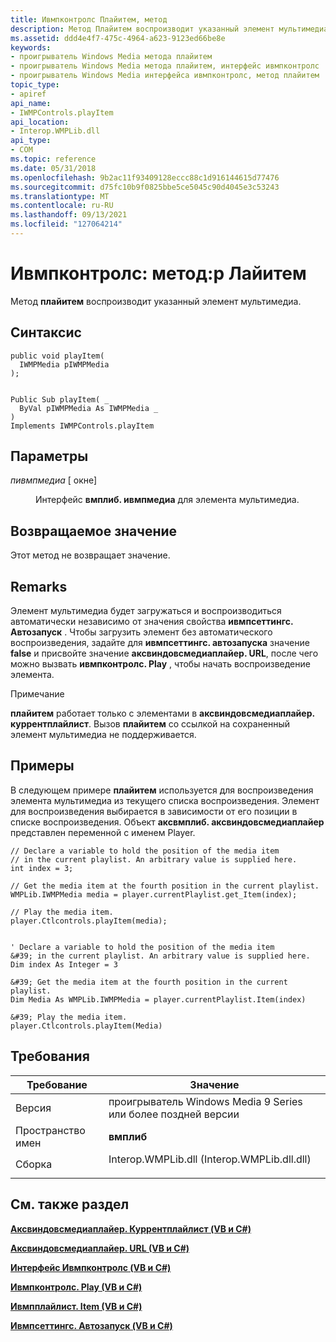 ```yaml
---
title: Ивмпконтролс Плайитем, метод
description: Метод Плайитем воспроизводит указанный элемент мультимедиа. | Ивмпконтролс Плайитем, метод
ms.assetid: ddd4e4f7-475c-4964-a623-9123ed66be8e
keywords:
- проигрыватель Windows Media метода плайитем
- проигрыватель Windows Media метода плайитем, интерфейс ивмпконтролс
- проигрыватель Windows Media интерфейса ивмпконтролс, метод плайитем
topic_type:
- apiref
api_name:
- IWMPControls.playItem
api_location:
- Interop.WMPLib.dll
api_type:
- COM
ms.topic: reference
ms.date: 05/31/2018
ms.openlocfilehash: 9b2ac11f93409128eccc88c1d916144615d77476
ms.sourcegitcommit: d75fc10b9f0825bbe5ce5045c90d4045e3c53243
ms.translationtype: MT
ms.contentlocale: ru-RU
ms.lasthandoff: 09/13/2021
ms.locfileid: "127064214"
---
```

# <a name="iwmpcontrolsplayitem-method"></a>Ивмпконтролс: метод:p Лайитем

Метод **плайитем** воспроизводит указанный элемент мультимедиа.

## <a name="syntax"></a>Синтаксис


```CSharp
public void playItem(
  IWMPMedia pIWMPMedia
);
```


```VB

Public Sub playItem( _
  ByVal pIWMPMedia As IWMPMedia _
)
Implements IWMPControls.playItem
```





## <a name="parameters"></a>Параметры

<dl> <dt>

*пивмпмедиа* \[ окне\]
</dt> <dd>

Интерфейс **вмплиб. ивмпмедиа** для элемента мультимедиа.

</dd> </dl>

## <a name="return-value"></a>Возвращаемое значение

Этот метод не возвращает значение.

## <a name="remarks"></a>Remarks

Элемент мультимедиа будет загружаться и воспроизводиться автоматически независимо от значения свойства **ивмпсеттингс. Автозапуск** . Чтобы загрузить элемент без автоматического воспроизведения, задайте для **ивмпсеттингс. автозапуска** значение **false** и присвойте значение **аксвиндовсмедиаплайер. URL**, после чего можно вызвать **ивмпконтролс. Play** , чтобы начать воспроизведение элемента.

Примечание

**плайитем** работает только с элементами в **аксвиндовсмедиаплайер. куррентплайлист**. Вызов **плайитем** со ссылкой на сохраненный элемент мультимедиа не поддерживается.

## <a name="examples"></a>Примеры

В следующем примере **плайитем** используется для воспроизведения элемента мультимедиа из текущего списка воспроизведения. Элемент для воспроизведения выбирается в зависимости от его позиции в списке воспроизведения. Объект **аксвмплиб. аксвиндовсмедиаплайер** представлен переменной с именем Player.


```CSharp
// Declare a variable to hold the position of the media item 
// in the current playlist. An arbitrary value is supplied here.
int index = 3;

// Get the media item at the fourth position in the current playlist.
WMPLib.IWMPMedia media = player.currentPlaylist.get_Item(index);

// Play the media item.
player.Ctlcontrols.playItem(media);
```


```VB

' Declare a variable to hold the position of the media item 
&#39; in the current playlist. An arbitrary value is supplied here.
Dim index As Integer = 3

&#39; Get the media item at the fourth position in the current playlist.
Dim Media As WMPLib.IWMPMedia = player.currentPlaylist.Item(index)

&#39; Play the media item.
player.Ctlcontrols.playItem(Media)
```





## <a name="requirements"></a>Требования



| Требование | Значение |
|----------------------|------------------------------------------------------------------------------------------------------------------------|
| Версия<br/>   | проигрыватель Windows Media 9 Series или более поздней версии<br/>                                                                      |
| Пространство имен<br/> | **вмплиб**<br/>                                                                                                  |
| Сборка<br/>  | <dl> <dt>Interop.WMPLib.dll (Interop.WMPLib.dll.dll)</dt> </dl> |



## <a name="see-also"></a>См. также раздел

<dl> <dt>

[**Аксвиндовсмедиаплайер. Куррентплайлист (VB и C#)**](axwmplib-axwindowsmediaplayer-currentplaylist--vb-and-c.md)
</dt> <dt>

[**Аксвиндовсмедиаплайер. URL (VB и C#)**](axwmplib-axwindowsmediaplayer-url--vb-and-c.md)
</dt> <dt>

[**Интерфейс Ивмпконтролс (VB и C#)**](iwmpcontrols--vb-and-c.md)
</dt> <dt>

[**Ивмпконтролс. Play (VB и C#)**](wmplibiwmpcontrols-iwmpcontrols-play--vb-and-c.md)
</dt> <dt>

[**Ивмпплайлист. Item (VB и C#)**](iwmpplaylist-item--vb-and-c.md)
</dt> <dt>

[**Ивмпсеттингс. Автозапуск (VB и C#)**](wmplibiwmpsettings-iwmpsettings-autostart--vb-and-c.md)
</dt> </dl>

 

 





